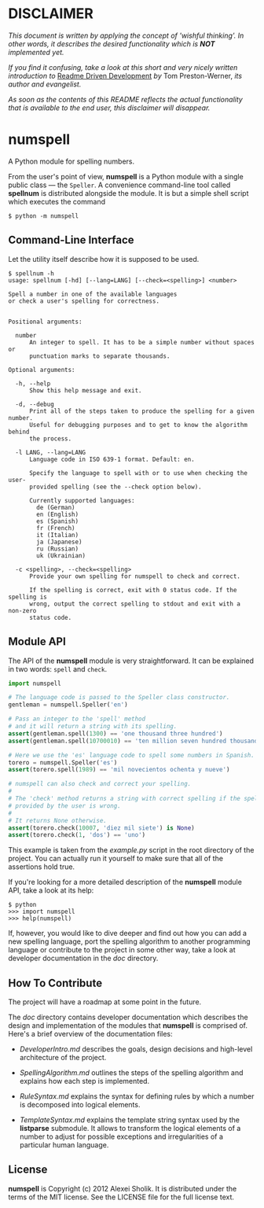 DISCLAIMER
==========

_This document is written by applying the concept of 'wishful thinking'. In
other words, it describes the desired functionality which is **NOT** implemented
yet._

_If you find it confusing, take a look at this short and very nicely written
introduction to_ [Readme Driven Development][1] _by_ Tom Preston-Werner, _its
author and evangelist._

_As soon as the contents of this README reflects the actual functionality that
is available to the end user, this disclaimer will disappear._

  [1]: http://tom.preston-werner.com/2010/08/23/readme-driven-development.html

numspell
========

A Python module for spelling numbers.

From the user's point of view, **numspell** is a Python module with a single
public class — the `Speller`. A convenience command-line tool called
**spellnum** is distributed alongside the module. It is but a simple shell
script which executes the command

```shell
$ python -m numspell
```


## Command-Line Interface ##

Let the utility itself describe how it is supposed to be used.

```shell
$ spellnum -h
usage: spellnum [-hd] [--lang=LANG] [--check=<spelling>] <number>

Spell a number in one of the available languages
or check a user's spelling for correctness.


Positional arguments:

  number
      An integer to spell. It has to be a simple number without spaces or
      punctuation marks to separate thousands.

Optional arguments:

  -h, --help
      Show this help message and exit.

  -d, --debug
      Print all of the steps taken to produce the spelling for a given number.
      Useful for debugging purposes and to get to know the algorithm behind
      the process.

  -l LANG, --lang=LANG
      Language code in ISO 639-1 format. Default: en.

      Specify the language to spell with or to use when checking the user-
      provided spelling (see the --check option below).

      Currently supported languages:
        de (German)
        en (English)
        es (Spanish)
        fr (French)
        it (Italian)
        ja (Japanese)
        ru (Russian)
        uk (Ukrainian)

  -c <spelling>, --check=<spelling>
      Provide your own spelling for numspell to check and correct.

      If the spelling is correct, exit with 0 status code. If the spelling is
      wrong, output the correct spelling to stdout and exit with a non-zero
      status code.
```


## Module API ##

The API of the **numspell** module is very straightforward. It can be
explained in two words: `spell` and `check`.

```python
import numspell

# The language code is passed to the Speller class constructor.
gentleman = numspell.Speller('en')

# Pass an integer to the 'spell' method
# and it will return a string with its spelling.
assert(gentleman.spell(1300) == 'one thousand three hundred')
assert(gentleman.spell(10700010) == 'ten million seven hundred thousand ten')

# Here we use the 'es' language code to spell some numbers in Spanish.
torero = numspell.Speller('es')
assert(torero.spell(1989) == 'mil novecientos ochenta y nueve')

# numspell can also check and correct your spelling.
#
# The 'check' method returns a string with correct spelling if the spelling
# provided by the user is wrong.
#
# It returns None otherwise.
assert(torero.check(10007, 'diez mil siete') is None)
assert(torero.check(1, 'dos') == 'uno')
```

This example is taken from the _example.py_ script in the root directory of the
project. You can actually run it yourself to make sure that all of the
assertions hold true.

If you're looking for a more detailed description of the **numspell** module
API, take a look at its help:

    $ python
    >>> import numspell
    >>> help(numspell)

If, however, you would like to dive deeper and find out how you can add a new
spelling language, port the spelling algorithm to another programming language
or contribute to the project in some other way, take a look at developer
documentation in the _doc_ directory.


## How To Contribute ##

The project will have a roadmap at some point in the future.

The _doc_ directory contains developer documentation which describes the design
and implementation of the modules that **numspell** is comprised of. Here's a
brief overview of the documentation files:

* _DeveloperIntro.md_ describes the goals, design decisions and high-level
  architecture of the project.

* _SpellingAlgorithm.md_ outlines the steps of the spelling algorithm and
  explains how each step is implemented.

* _RuleSyntax.md_ explains the syntax for defining rules by which a number is
  decomposed into logical elements.

* _TemplateSyntax.md_ explains the template string syntax used by the
  **listparse** submodule. It allows to transform the logical elements of a
  number to adjust for possible exceptions and irregularities of a particular
  human language.


## License ##

**numspell** is Copyright (c) 2012 Alexei Sholik. It is distributed under the
terms of the MIT license. See the LICENSE file for the full license text.
